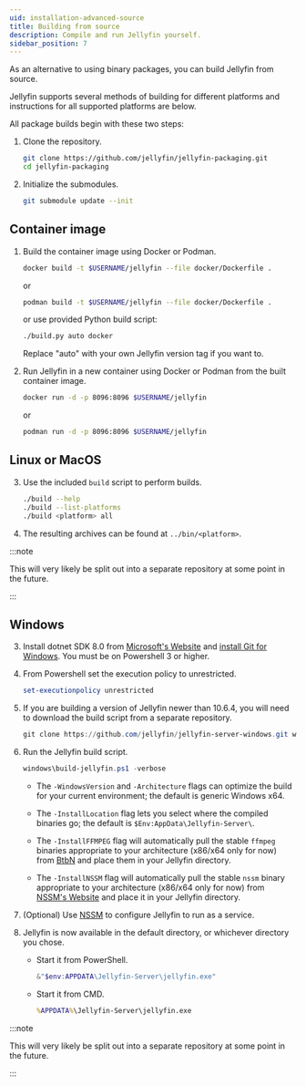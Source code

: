```yaml
---
uid: installation-advanced-source
title: Building from source
description: Compile and run Jellyfin yourself.
sidebar_position: 7
---
```


<!-- markdownlint-disable MD029 ol-prefix -->

As an alternative to using binary packages, you can build Jellyfin from source.

Jellyfin supports several methods of building for different platforms and instructions for all supported platforms are below.

All package builds begin with these two steps:

1. Clone the repository.

   ```sh
   git clone https://github.com/jellyfin/jellyfin-packaging.git
   cd jellyfin-packaging
   ```

2. Initialize the submodules.

   ```sh
   git submodule update --init
   ```

## Container image

1. Build the container image using Docker or Podman.

   ```sh
   docker build -t $USERNAME/jellyfin --file docker/Dockerfile .
   ```

   or

   ```sh
   podman build -t $USERNAME/jellyfin --file docker/Dockerfile .
   ```

   or use provided Python build script:

   ```sh
   ./build.py auto docker
   ```

   Replace "auto" with your own Jellyfin version tag if you want to.

2. Run Jellyfin in a new container using Docker or Podman from the built container image.

   ```sh
   docker run -d -p 8096:8096 $USERNAME/jellyfin
   ```

   or

   ```sh
   podman run -d -p 8096:8096 $USERNAME/jellyfin
   ```

## Linux or MacOS

3. Use the included `build` script to perform builds.

   ```sh
   ./build --help
   ./build --list-platforms
   ./build <platform> all
   ```

4. The resulting archives can be found at `../bin/<platform>`.

:::note

This will very likely be split out into a separate repository at some point in the future.

:::

## Windows

3. Install dotnet SDK 8.0 from [Microsoft's Website](https://dotnet.microsoft.com/en-us/download/dotnet/8.0) and [install Git for Windows](https://gitforwindows.org/).
   You must be on Powershell 3 or higher.

4. From Powershell set the execution policy to unrestricted.

   ```powershell
   set-executionpolicy unrestricted
   ```

5. If you are building a version of Jellyfin newer than 10.6.4, you will need to download the build script from a separate repository.

   ```powershell
   git clone https://github.com/jellyfin/jellyfin-server-windows.git windows
   ```

6. Run the Jellyfin build script.

   ```powershell
   windows\build-jellyfin.ps1 -verbose
   ```

   - The `-WindowsVersion` and `-Architecture` flags can optimize the build for your current environment; the default is generic Windows x64.

   - The `-InstallLocation` flag lets you select where the compiled binaries go; the default is `$Env:AppData\Jellyfin-Server\`.

   - The `-InstallFFMPEG` flag will automatically pull the stable `ffmpeg` binaries appropriate to your architecture (x86/x64 only for now) from [BtbN](https://github.com/BtbN/FFmpeg-Builds/releases) and place them in your Jellyfin directory.

   - The `-InstallNSSM` flag will automatically pull the stable `nssm` binary appropriate to your architecture (x86/x64 only for now) from [NSSM's Website](https://nssm.cc/) and place it in your Jellyfin directory.

7. (Optional) Use [NSSM](https://nssm.cc) to configure Jellyfin to run as a service.

8. Jellyfin is now available in the default directory, or whichever directory you chose.

   - Start it from PowerShell.

     ```powershell
     &"$env:APPDATA\Jellyfin-Server\jellyfin.exe"
     ```

   - Start it from CMD.

     ```cmd
     %APPDATA%\Jellyfin-Server\jellyfin.exe
     ```

:::note

This will very likely be split out into a separate repository at some point in the future.

:::
